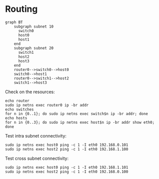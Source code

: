 # Routing

```mermaid
graph BT
    subgraph subnet 10
      switch0
      host0
      host1
    end
    subgraph subnet 20
      switch1
      host2
      host3
    end
    router0-->switch0-->host0
    switch0-->host1
    router0-->switch1-->host2
    switch1-->host3
```

Check on the resources:

    echo router
    sudo ip netns exec router0 ip -br addr
    echo switches
    for n in {0..1}; do sudo ip netns exec switch$n ip -br addr; done
    echo hosts
    for n in {0..3}; do sudo ip netns exec host$n ip -br addr show eth0; done

Test intra subnet connectivity:

    sudo ip netns exec host0 ping -c 1 -I eth0 192.168.0.101
    sudo ip netns exec host2 ping -c 1 -I eth0 192.168.1.100
  
Test cross subnet connectivity:

    sudo ip netns exec host0 ping -c 1 -I eth0 192.168.1.101
    sudo ip netns exec host2 ping -c 1 -I eth0 192.168.0.100
